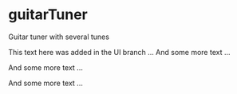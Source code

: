 # guitarTuner
Guitar tuner with several tunes

This text here was added in the UI branch ...
And some more text ...

And some more text ...

And some more text ...
